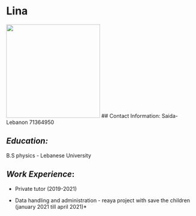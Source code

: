 # **Lina**
<img src="https://user-images.githubusercontent.com/89158986/204212371-32cb6a60-84e1-4a66-864d-16e855e2e8da.jpeg" width="250"/>
## Contact Information:
Saida-Lebanon
71364950

## *Education:*

B.S physics - Lebanese University

## *Work Experience*:
-  Private tutor (2019-2021)

- Data handling and administration - reaya project with save the children (january 2021 till april 2021)*
